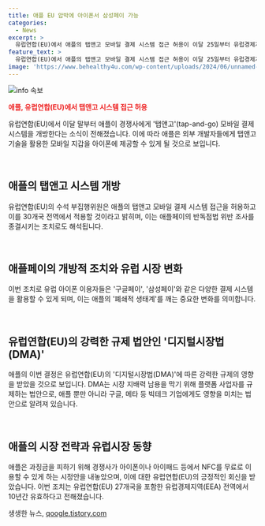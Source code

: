 ```yaml
---
title: 애플 EU 압박에 아이폰서 삼성페이 가능
categories:
  - News
excerpt: >
  유럽연합(EU)에서 애플의 탭앤고 모바일 결제 시스템 접근 허용이 이달 25일부터 유럽경제지역 30개국에서 적용된다. 이로써 애플페이 외에 구글페이, 삼성페이 등의 결제 시스템이 아이폰에서도 이용 가능해진다. 이전에는 애플페이가 독점적 지위를 유지하며 반독점법 위반 조사를 받았으나, EU의 결정으로 이번 갈등은 조정되었다. 애플은 DMA를 위반하지 않기 위해 경쟁사에게 탭앤고 접근을 허용하며 이번 조치는 10년간 유럽경제지역 전역에서 유효하다.
feature_text: >
  유럽연합(EU)에서 애플의 탭앤고 모바일 결제 시스템 접근 허용이 이달 25일부터 유럽경제지역 30개국에서 적용된다. 이로써 애플페이 외에 구글페이, 삼성페이 등의 결제 시스템이 아이폰에서도 이용 가능해진다. 이전에는 애플페이가 독점적 지위를 유지하며 반독점법 위반 조사를 받았으나, EU의 결정으로 이번 갈등은 조정되었다. 애플은 DMA를 위반하지 않기 위해 경쟁사에게 탭앤고 접근을 허용하며 이번 조치는 10년간 유럽경제지역 전역에서 유효하다.
image: 'https://www.behealthy4u.com/wp-content/uploads/2024/06/unnamed-file.png'
---
```


<p><img src="https://www.behealthy4u.com/wp-content/uploads/2024/06/unnamed-file.png" alt="info 속보" /></p>

<p><b><span style="color: #ee2323;">애플, 유럽연합(EU)에서 탭앤고 시스템 접근 허용</span></b></p>

<p>유럽연합(EU)에서 이달 말부터 애플이 경쟁사에게 '탭앤고'(tap-and-go) 모바일 결제 시스템을 개방한다는 소식이 전해졌습니다. 이에 따라 애플은 외부 개발자들에게 탭앤고 기술을 활용한 모바일 지갑을 아이폰에 제공할 수 있게 될 것으로 보입니다.</p>

<p data-ke-size="size16">&nbsp;</p>

<h2 data-ke-size="size26">애플의 탭앤고 시스템 개방</h2>

<p>유럽연합(EU)의 수석 부집행위원은 애플의 탭앤고 모바일 결제 시스템 접근을 허용하고 이를 30개국 전역에서 적용할 것이라고 밝히며, 이는 애플페이의 반독점법 위반 조사를 종결시키는 조치로도 해석됩니다.</p>

<p data-ke-size="size16">&nbsp;</p>

<h2 data-ke-size="size26">애플페이의 개방적 조치와 유럽 시장 변화</h2>

<p>이번 조치로 유럽 아이폰 이용자들은 '구글페이', '삼성페이'와 같은 다양한 결제 시스템을 활용할 수 있게 되며, 이는 애플의 '폐쇄적 생태계'를 깨는 중요한 변화를 의미합니다.</p>

<p data-ke-size="size16">&nbsp;</p>

<h2 data-ke-size="size26">유럽연합(EU)의 강력한 규제 법안인 '디지털시장법(DMA)'</h2>

<p>애플의 이번 결정은 유럽연합(EU)의 '디지털시장법(DMA)'에 따른 강력한 규제의 영향을 받았을 것으로 보입니다. DMA는 시장 지배력 남용을 막기 위해 플랫폼 사업자를 규제하는 법안으로, 애플 뿐만 아니라 구글, 메타 등 빅테크 기업에게도 영향을 미치는 법안으로 알려져 있습니다.</p>

<p data-ke-size="size16">&nbsp;</p>

<h2 data-ke-size="size26">애플의 시장 전략과 유럽시장 동향</h2>

<p>애플은 과징금을 피하기 위해 경쟁사가 아이폰이나 아이패드 등에서 NFC를 무료로 이용할 수 있게 하는 시정안을 내놓았으며, 이에 대한 유럽연합(EU)의 긍정적인 회신을 받았습니다. 이번 조치는 유럽연합(EU) 27개국을 포함한 유럽경제지역(EEA) 전역에서 10년간 유효하다고 전해졌습니다.</p>
생생한 뉴스, <a href="https://qoogle.tistory.com" rel="dofollow">qoogle.tistory.com</a>


